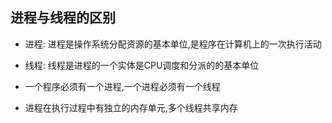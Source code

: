 ## 进程与线程的区别
- 进程: 进程是操作系统分配资源的基本单位,是程序在计算机上的一次执行活动
- 线程: 线程是进程的一个实体是CPU调度和分派的的基本单位

- 一个程序必须有一个进程,一个进程必须有一个线程
- 进程在执行过程中有独立的内存单元,多个线程共享内存